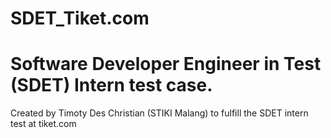 # SDET_Tiket.com
# Software Developer Engineer in Test (SDET) Intern test case.
Created by Timoty Des Christian (STIKI Malang) to fulfill the SDET intern test at tiket.com
